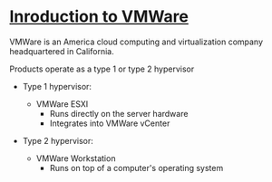 <h1><u>Inroduction to VMWare</u></h1>

VMWare is an America cloud computing and virtualization company headquartered in California.

Products operate as a type 1 or type 2 hypervisor
- Type 1 hypervisor:
    - VMWare ESXI
        - Runs directly on the server hardware
        - Integrates into VMWare vCenter

- Type 2 hypervisor:
    - VMWare Workstation
        - Runs on top of a computer's operating system
